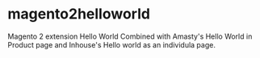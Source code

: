 # magento2helloworld
Magento 2 extension Hello World
Combined with Amasty's Hello World in Product page and Inhouse's Hello world as an individula page.
